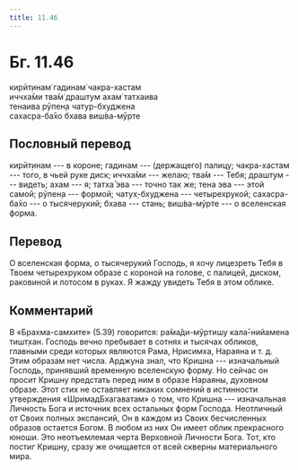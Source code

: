 ```yaml
---
title: 11.46
---
```


# Бг. 11.46
кирӣт̣инам̇ гадинам̇ чакра-хастам<br/>
иччха̄ми тва̄м̇ драшт̣ум ахам̇ татхаива<br/>
тенаива рӯпен̣а чатур-бхуджена<br/>
сахасра-ба̄хо бхава виш́ва-мӯрте
## Пословный перевод

кирӣт̣инам --- в короне; гадинам --- (держащего) палицу; чакра-хастам ---
того, в чьей руке диск; иччха̄ми --- желаю; тва̄м --- Тебя; драшт̣ум ---
видеть; ахам --- я; татха̄ эва --- точно так же; тена эва --- этой самой;
рӯпен̣а --- формой; чатух̣-бхуджена --- четырехрукой; сахасра-ба̄хо --- о
тысячерукий; бхава --- стань; виш́ва-мӯрте --- о вселенская форма.

## Перевод

О вселенская форма, о тысячерукий Господь, я хочу лицезреть Тебя в Твоем
четырехруком образе с короной на голове, с палицей, диском, раковиной и
лотосом в руках. Я жажду увидеть Тебя в этом облике.

## Комментарий

В «Брахма-самхите» (5.39) говорится: ра̄ма̄ди-мӯртишу кала̄-нийамена
тишт̣хан. Господь вечно пребывает в сотнях и тысячах обликов, главными
среди которых являются Рама, Нрисимха, Нараяна и т. д. Этим образам нет
числа. Арджуна знал, что Кришна --- изначальный Господь, принявший
временную вселенскую форму. Но сейчас он просит Кришну предстать перед
ним в образе Нараяны, духовном образе. Этот стих не оставляет никаких
сомнений в истинности утверждения «ШримадБхагаватам» о том, что Кришна
--- изначальная Личность Бога и источник всех остальных форм Господа.
Неотличный от Своих полных экспансий, Он в каждом из Своих бесчисленных
образов остается Богом. В любом из них Он имеет облик прекрасного юноши.
Это неотъемлемая черта Верховной Личности Бога. Тот, кто постиг Кришну,
сразу же очищается от всей скверны материального мира.
